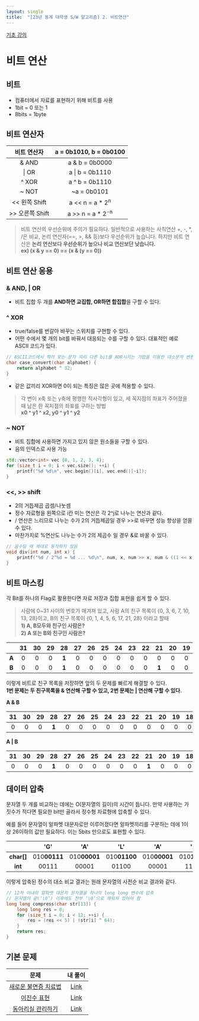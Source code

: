 ```yaml
---
layout: single
title:  "[23년 동계 대학생 S/W 알고리즘] 2. 비트연산"
---
```


[기초 강의](https://swexpertacademy.com/main/learn/course/subjectDetail.do?courseId=CONTENTS_REVIEW&subjectId=AYVXaAXqQRcDFARs)

비트 연산
===

비트
---

- 컴퓨터에서 자료를 표현하기 위해 비트를 사용
- 1bit = 0 또는 1
- 8bits = 1byte

비트 연산자
---

|비트 연산자|a = 0b1010, b = 0b0100|
|:--:|:--:|
|& AND|a & b = 0b0000|
|\| OR|a \| b = 0b1110|
|^ XOR|a ^ b = 0b1110|
|~ NOT|~a = 0b0101|
|<< 왼쪽 Shift|a << n = a * 2<sup>n</sup>|
|>> 오른쪽 Shift| a >> n = a * 2<sup>-n</sup>|

>비트 연산의 우선순위에 주의가 필요하다. 일반적으로 사용하는 사칙연산 +, -, *, /은 비교, 논리 연산자(==, >, && 등)보다 우선순위가 높습니다. 하지만 비트 연산은 **논리 연산보다 우선순위가 높으나 비교 연산보단 낮습니다.**   
**ex) (x & y == 0) == (x & (y == 0))**

비트 연산 응용
---

### & AND, | OR
- 비트 집합 두 개를 **AND하면 교집합, OR하면 합집합**을 구할 수 있다.

### ^ XOR
- true/false를 번갈아 바꾸는 스위치를 구현할 수 있다.
- 어떤 수에서 몇 개의 bit를 바꿔서 대응되는 수를 구할 수 있다. 대표적인 예로 ASCII 코드가 있다.
```cpp
// ASCII코드에서 짝이 맞는 문자 끼리 다른 bit를 XOR시키는 기법을 이용한 대소문자 변환 함수
char case_convert(char alphabet) {
    return alphabet ^ 32;
}
```
- 같은 값끼리 XOR하면 0이 되는 특징은 많은 곳에 적용할 수 있다.
>각 변이 x축 또는 y축에 평행한 직사각형이 있고, 세 꼭지점의 좌표가 주어졌을 때 남은 한 꼭지점의 좌표를 구하는 방법   
**x0 ^ y1 ^ x2, y0 ^ y1 ^ y2**

### ~ NOT
- 비트 집합에 사용하면 가지고 있지 않은 원소들을 구할 수 있다.
- 음의 인덱스로 사용 가능
```cpp
std::vector<int> vec {0, 1, 2, 3, 4};
for (size_t i = 0; i < vec.size(); ++i) {
    printf("%d %d\n", vec.begin()[i], vec.end()[~i]);
}
```

### <<, >> shift
- 2의 거듭제곱 곱셈/나눗셈
- 정수 자료형을 왼쪽으로 i칸 미는 연산은 각 2^j로 나누는 연산과 같다.
- / 연산은 느리므로 나누는 수가 2의 거듭제곱일 경우 >>로 바꾸면 성능 향상을 얻을 수 있다.
- 마찬가지로 %연산도 나누는 수가 2의 제곱수 일 경우 &로 바꿀 수 있다.
```cpp
// 음수일 때 제대로 동작하지 않음
void div(int num, int x) {
    printf("%d / 2^%d = %d ... %d\n", num, x, num >> x, num & ((1 << x) - 1));
}
```

비트 마스킹
---

각 Bit를 하나의 Flag로 활용한다면 자료 저장과 집합 표현을 쉽게 할 수 있다.   
>사람에 0~31 사이의 번호가 매겨져 있고, 사람 A의 친구 목록이 {0, 3, 6, 7, 10, 13, 28}이고, B의 친구 목록이 {0, 1, 4, 5, 6, 17, 21, 28} 이라고 할때   
**1) A, B모두와 친구인 사람은?**   
**2) A 또는 B와 친구인 사람은?**   

||31|30|29|28|27|26|25|24|23|22|21|20|19|18|17|16|15|14|13|12|11|10|9|8|7|6|5|4|3|2|1|0|
|:--:|:--:|:--:|:--:|:--:|:--:|:--:|:--:|:--:|:--:|:--:|:--:|:--:|:--:|:--:|:--:|:--:|:--:|:--:|:--:|:--:|:--:|:--:|:--:|:--:|:--:|:--:|:--:|:--:|:--:|:--:|:--:|:--:|
|**A**|0|0|0|**1**|0|0|0|0|0|0|0|0|0|0|0|0|0|0|**1**|0|0|**1**|0|0|**1**|**1**|0|0|**1**|0|0|**1**|
|**B**|0|0|0|**1**|0|0|0|0|0|0|**1**|0|0|0|**1**|0|0|0|0|0|0|0|0|0|0|**1**|**1**|**1**|0|0|**1**|**1**|

이렇게 비트로 친구 목록을 저장하면 앞의 두 문제를 빠르게 해결할 수 있다.   
**1번 문제는 두 친구목록을 & 연산해 구할 수 있고, 2번 문제는 | 연산해 구할 수 있다.**

**A & B**

|31|30|29|28|27|26|25|24|23|22|21|20|19|18|17|16|15|14|13|12|11|10|9|8|7|6|5|4|3|2|1|0|
|:--:|:--:|:--:|:--:|:--:|:--:|:--:|:--:|:--:|:--:|:--:|:--:|:--:|:--:|:--:|:--:|:--:|:--:|:--:|:--:|:--:|:--:|:--:|:--:|:--:|:--:|:--:|:--:|:--:|:--:|:--:|:--:|
|0|0|0|**1**|0|0|0|0|0|0|0|0|0|0|0|0|0|0|0|0|0|0|0|0|0|**1**|0|0|0|0|0|**1**|

**A \| B**

|31|30|29|28|27|26|25|24|23|22|21|20|19|18|17|16|15|14|13|12|11|10|9|8|7|6|5|4|3|2|1|0|
|:--:|:--:|:--:|:--:|:--:|:--:|:--:|:--:|:--:|:--:|:--:|:--:|:--:|:--:|:--:|:--:|:--:|:--:|:--:|:--:|:--:|:--:|:--:|:--:|:--:|:--:|:--:|:--:|:--:|:--:|:--:|:--:|
|0|0|0|**1**|0|0|0|0|0|0|**1**|0|0|0|**1**|0|0|0|**1**|0|0|**1**|0|0|**1**|**1**|**1**|**1**|**1**|0|**1**|**1**|

데이터 압축
---

문자열 두 개를 비교하는 데에는 O(문자열의 길이)의 시간이 듭니다. 만약 사용하는 가짓수가 적다면 필요한 bit만 골라서 정수형 자료형에 압축할 수 있다.

예를 들어 문자열이 알파멧 대문자로만 이루어졌다면 알파멧끼리를 구분하는 데에 1이상 26이하의 값만 필요하다. 이는 5bits 만으로도 표현할 수 있다.

||'G'|'A'|'L'|'A'|'X'|'Y'|
|:--:|:--:|:--:|:--:|:--:|:--:|:--:|
|**char[]**|010**00111**|010**00001**|010**01100**|010**00001**|010**11000**|010**11001**|
|**int**|00111|00001|01100|00001|11000|11001|

이렇게 압축된 정수의 대소 비교 결과는 원래 문자열의 사전순 비교 결과와 같다.

```cpp
// 12자 이내의 알파벳 대문자 문자열을 하나의 long long 변수에 압축
// 문자열의 끝(‘\0’) 이후에도 전부 ‘\0’으로 채워져 있어야 함
long long compress(char str[13]) {
	long long res = 0;
	for (size_t i = 0; i < 12; ++i) {
		res = (res << 5) | (str[i] ^ 64);
	}
	return res;
}
```

기본 문제
---

|문제|내 풀이|
|:--:|:--:|
|[새로운 불면증 치료법](https://swexpertacademy.com/main/code/problem/problemDetail.do?contestProbId=AV18_yw6I9MCFAZN)|[Link](https://github.com/Hyeon330/Algorithm/blob/main/SWExpertAcademy/src/samsungDX/no01/No01.java)|
|[이진수 표현](https://swexpertacademy.com/main/code/problem/problemDetail.do?contestProbId=AXRSXf_a9qsDFAXS)|[Link](https://github.com/Hyeon330/Algorithm/blob/main/SWExpertAcademy/src/samsungDX/no02/Solution.java)|
|[동아리실 관리하기](https://swexpertacademy.com/main/code/problem/problemDetail.do?contestProbId=AWBnFuhqxE8DFAWr&categoryId=AWBnFuhqxE8DFAWr&categoryType=CODE&problemTitle=%EB%8F%99%EC%95%84%EB%A6%AC%EC%8B%A4+%EA%B4%80%EB%A6%AC%ED%95%98%EA%B8%B0&orderBy=FIRST_REG_DATETIME&selectCodeLang=ALL&select-1=&pageSize=10&pageIndex=1)|[Link](https://github.com/Hyeon330/Algorithm/blob/main/SWExpertAcademy/src/samsungDX/no03/Solution.java)|
